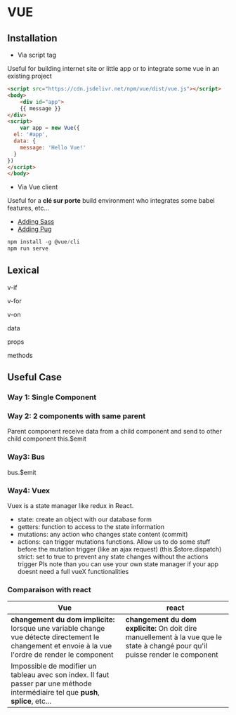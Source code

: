 # VUE
## Installation
* Via script tag

Useful for building internet site or little app or to integrate some vue in an existing project
```html
<script src="https://cdn.jsdelivr.net/npm/vue/dist/vue.js"></script>
<body>    
    <div id="app">
    {{ message }}
</div>
<script>
    var app = new Vue({
  el: '#app',
  data: {
    message: 'Hello Vue!'
  }
})
</script>
</body>

```
* Via Vue client

Useful for a **clé sur porte** build environment who integrates some babel features, etc...
* [Adding Sass](https://vueschool.io/articles/vuejs-tutorials/globally-load-sass-into-your-vue-js-applications/)
* [Adding Pug]()

```javascript
npm install -g @vue/cli
npm run serve
```
## Lexical
v-if

v-for

v-on

data

props

methods
## Useful Case
### Way 1: Single Component
### Way 2: 2 components with same parent
 Parent component receive data from a child component and send to other child component
 this.$emit
### Way3: Bus
bus.$emit
### Way4: Vuex
Vuex is a state manager like redux in React.
* state: create an object with our database form
* getters: function to access to the state information
* mutations: any action who changes state content (commit)
* actions: can trigger mutations functions. Allow us to do some stuff before the mutation trigger (like an ajax request) (this.$store.dispatch)
strict: set to true to prevent any state changes without the actions trigger
Pls note than you can use your own state manager if your app doesnt need a full vueX functionalities

### Comparaison with react

Vue | react
---| ---
**changement du dom implicite:** lorsque une variable change vue détecte directement le changement et envoie à la vue l'ordre de render le component| **changement du dom explicite:** On doit dire manuellement à la vue que le state à changé pour qu'il puisse render le component
Impossible de modifier un tableau avec son index. Il faut passer par une méthode intermédiaire tel que **push**, **splice**, etc...|
